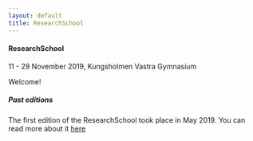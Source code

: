 ```yaml
---
layout: default
title: ResearchSchool
---
```


#### ResearchSchool 
11 - 29 November 2019, Kungsholmen Vastra Gymnasium

Welcome!

##### Past editions

The first edition of the ResearchSchool took place in May 2019. You can read more about it [here][1]




[1]: https://www.scilifelab.se/news/scilifelab-brings-research-to-school/